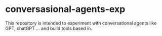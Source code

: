 # conversasional-agents-exp
This repository is intended to experiment with conversational agents like GPT, chatGPT ... and build tools based in.
